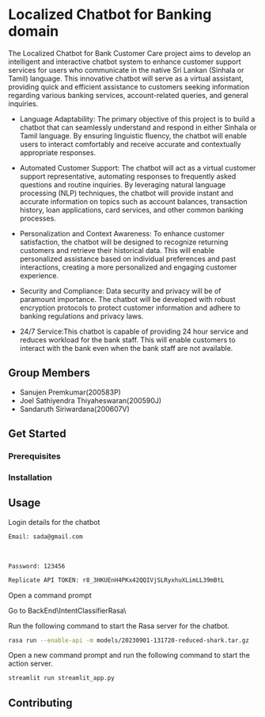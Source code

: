 # Localized Chatbot for Banking domain

The Localized Chatbot for Bank Customer Care project aims to develop an intelligent and interactive chatbot system to enhance customer support services for users who communicate in the native Sri Lankan (Sinhala or Tamil) language. This innovative chatbot will serve as a virtual assistant, providing quick and efficient assistance to customers seeking information regarding various banking services, account-related queries, and general inquiries. 

- Language Adaptability: The primary objective of this project is to build a chatbot that can seamlessly understand and respond in either  Sinhala or Tamil language. By ensuring linguistic fluency, the chatbot will enable users to interact comfortably and receive accurate and contextually appropriate responses.

- Automated Customer Support: The chatbot will act as a virtual customer support representative, automating responses to frequently asked questions and routine inquiries. By leveraging natural language processing (NLP) techniques, the chatbot will provide instant and accurate information on topics such as account balances, transaction history, loan applications, card services, and other common banking processes.

- Personalization and Context Awareness: To enhance customer satisfaction, the chatbot will be designed to recognize returning customers and retrieve their historical data. This will enable personalized assistance based on individual preferences and past interactions, creating a more personalized and engaging customer experience.

- Security and Compliance: Data security and privacy will be of paramount importance. The chatbot will be developed with robust encryption protocols to protect customer information and adhere to banking regulations and privacy laws.

- 24/7 Service:This chatbot is capable of providing 24 hour service and reduces workload for the bank staff. This will enable customers to interact with the bank even when the bank staff are not available.

## Group Members

- Sanujen Premkumar(200583P)
- Joel Sathiyendra Thiyaheswaran(200590J)
- Sandaruth Siriwardana(200607V)


## Get Started

### Prerequisites

### Installation

## Usage

Login details for the chatbot

``` bash
Email: sada@gmail.com  
```
<br>

``` Password: 123456 ```
<br>

``` bash
Replicate API TOKEN: r8_3HKUEnH4PKx42QQIVjSLRyxhuXLimLL39mBtL 
```

Open a command prompt

Go to BackEnd\IntentClassifierRasa\

Run the following command to start the Rasa server for the chatbot.

``` bash
rasa run --enable-api -m models/20230901-131720-reduced-shark.tar.gz
 ```

Open a new command prompt and run the following command to start the action server.

``` bash
streamlit run streamlit_app.py 
```

## Contributing
